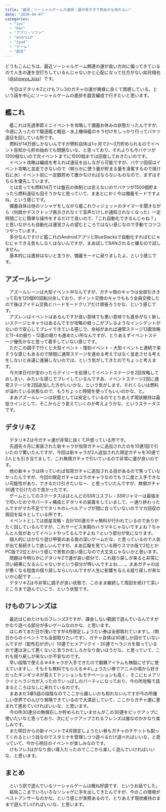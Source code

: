 ```yaml
---
title: "戯言：ソーシャルゲームの進捗：運が良すぎて死ぬかも知れない"
date: "2020-04-07"
categories: 
  - "ios"
  - "mac"
  - "アプリ・ソフト"
  - "android"
  - "ipad"
  - "ゲーム"
  - "戯言"
---
```


どうもこんにちは、最近ソーシャルゲーム関連の運が良い方向に偏ってきているので人生の運を空打ちしているんじゃないかと心配になって仕方がない如月翔也（[@showya\_kiss](http://twitter.com/showya_kiss)）です。  
  
　今日はデタリキZとけもフレ3のガチャの運が異様に良くて困惑している、という話を中心にソーシャルゲームの進捗を戯言編成で行きたいと思います。  

## 艦これ

　艦これは先週季節ミニイベントを攻略して備蓄お休みの状態だったんですが、今週に入ったので駆逐艦と軽巡・水上機母艦のキラ付けをしっかり行ってバケツ遠征を回している所です。  
　燃料が14万弱しかないんですが燃料自体は1ヶ月で2〜3万貯められるのでイベント告知から貯め始めても問題ないな、と思っており、それよりも今バケツが1200個ないので次イベントまでに1500個までは回復しておきたいのです。  
　イベント攻略は編成を考えれば遠征を出しながら可能ですが、バケツ回収はイベント攻略と並走できないので（明らかに使う量が貯まる量を凌駕するので焼け石に水）イベント前に一定数貯めて置かなければならないものなので、まずはそちらを優先しています。  
　とは言っても燃料14万では盤石の体制とは言えないのでバケツが1500個貯まったら燃料遠征も回そうかなと思っていて、まあとにかく今は備蓄モードですよね、という感じです。  
　備蓄自体は他のソシャゲをしながら艦これウィジェットのタイマーを聞きながら（何故かデスクトップ表示されなくて音声だけしか通知されなくなった）一定時間ごとに簡単な操作をするだけで良いので、「これ自動化できるんじゃね？」と思いながらも自動化は運営さんの望むところではない感じなので手動でコツコツやっています。  
　多分なんですけど艦これのAndroidアプリとBlueStacksで自動化すればむにゃむにゃできる気もしなくはないんですが、まあ試してBANされると嫌なので試しません。  
　基本的には進捗はないと言うか、備蓄モードに戻りましたよ、という感じです。  

## アズールレーン

　アズールレーンは大型イベント中なんですが、ガチャ限のキャラは全部引ききって石を120個60回転分余しており、ポイント交換のキャラももう全員交換したので後はアイテム交換とハードモードクリアだけ頑張ろうかな、という感じです。  
　アズレンはイベントはあるんですが良い意味でも悪い意味でも進歩がなく新しいステージとキャラはあるんですが攻略の根っこがブレるようなインシデントがないので安心してプレイできている感じで、余裕があれば通常ステージ13面攻略と11−4の掘り・12面の堀りも進めたい所なんですが、とりあえずイベントステージ優先かなと思って着手していない感じです。  
　ただこの調子で行くと大型イベント・復刻イベント・大型イベントと連続で来そうな感じもあるので隙間に通常ステージを進める考えではなく並走させる考えをしないと永遠に進展しないのでは、という気がしてきたのでちょっと考えます。  
　今大体日付が変わったらデイリーを処理してイベントステージを2回攻略しておしまい、みたいな感じでプレイしているんですあ、イベントステージ2回に通常ステージを2回追加した方がいいかな、という気がします。それくらいは燃料が溢れている状態なので、もうちょっと時間を使ってもいいのかな、と。  
　まあアズールレーンは状態としては安定しているのでとりあえず現状維持は最低ラインとして、そこからどう変えていくのか考えようかな、というステータスです。  

## デタリキZ

　デタリキZは今ガチャ運が非常に良くて戸惑っている所です。  
　先週先々月に実装された新キャラが恒常ガチャに追加されたのを10連1回で引いたので驚いたんですが、今回は新キャラが2人追加された限定ガチャを30連で2人とも引き当てまして、これ無償ガチャで引いているので非常に運が良いのです。  
　他の新キャラは待っていれば恒常ガチャに追加される目があるので焦っていなかったんですが、今回の限定ガチャはコラボキャラなのでもう二度と入手できない可能性があり、できるだけ引きたいなー、と思っていたんですが、無償ガチャ30連で引けたので良かったです。  
　ゲームとしてのステータスはほとんどのSSRコスプレ・SSRジャマーは最強まで叩いたので今パーティ構成とデタリキの装着をしていまして、一通り終わったんですがマカ不足ででタリキのレベルアップが間に合っていないのでマカ回収の周回を延々としている所です。  
　イベントとしては惑星攻略・合計100連ガチャ無料が行われているのでありがたく回しているんですが、これサービス末期のバラマキじゃないですよね？ちゃんと人気があってイベントやってるんですよね？という部分が気になります。  
　個人的にはかなり遊び甲斐のある奥の深いゲームだな、と思っているので人気が出て長続きして欲しいんですが、まあ広報を見ている限りスマホ版で2位とかPC版で2位とかいう感じで景気の良い感じなので大丈夫じゃないかと思います。  
　問題は今明らかにデタリキZで運が良い部分で、これ揺り戻しが来ると非常に渋い結果になるんじゃないかという部分が怖いんですよね……。まあガチャの出が悪くなる程度の揺り戻しならいいんですが人生に影響を与える揺り戻しが来ないか心配です……。  
　デタリキZは今非常に調子が良い状態で、このまま継続して周回を続けて深いところまで遊んでいこう、という状態です。  

## けものフレンズは

　最近はじめたけものフレンズ3ですが、課金しない範囲で遊んでいるんですがかなり遊べる部分が多いゲームなのかな、と思います。  
　はじめてまだ日が浅いですが4月限定しょうたい券は全部取れていますし（明日からのイベントでも全部取りたいです）、ガチャ自体は30連しか回せていないんですが（配布石が渋い）10連でヒメアリクイ・20連でヘラジカを取っているので運は決して悪くないと言うかむしろかなり良いほうだな、と思っていて、これも揺り戻しが来ないか不安なのです。  
　早い段階で使える☆4キャラが入手できたので鍛錬アイテムも無駄にせずに使えていますし、そもそも無料でもらえる☆4しょうたい券でアニメの頃から好きだったギンギツネが貰えてテンションもモチベーションも高く、そこにヒメアリクイとヘラジカが入ったのでいっぱしのパーティになっており、今の所攻略で詰まるところはなしに来れているのです。  
　まあまだ3章5話の段階なのでここから厳しいかも知れないんですが今の所優しい世界でのんびり冒険できているので大満足していて、ここからガチャ運に恵まれて進めていければいいな、と思います。  
　今の所30連分の無償石しか貯められていませんがこの30連をピックアップに使いたいなと思っており、次にピックアップされるフレンズは誰なのかかなり楽しみです。  
　また明日からの新イベントで4月限定しょうたい券もガチャのチケットも配ってくれるという話なのでスタミナを管理しつつ遊べるだけ遊べればいいな、と思っていて、今から明日のイベントが楽しみなのです。  
　けもフレ3はかなり良い導入だったのでここから楽しく遊んでいければいいな、と思います。  

## まとめ

　という訳で遊んでいるソーシャルゲームは概ね好調です、というお話でした。  
　結局ここまでいろいろなソシャゲに手を出してきたんですが、今のこの環境がベストアンサーなのかな、という感じが実際あるので、とりあえず現状維持のままで遊んでいければいいな、と思います。
